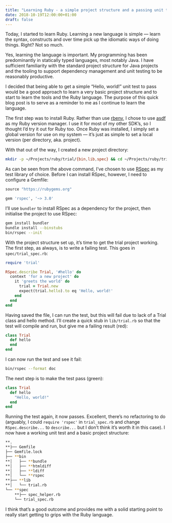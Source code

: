 ```yaml
---
title: "Learning Ruby - a simple project structure and a passing unit test"
date: 2018-10-19T12:00:00+01:00
draft: false
---
```

Today, I started to learn Ruby. Learning a new language is simple — learn the syntax, constructs and over time pick up the idiomatic ways of doing things. Right? Not so much.

Yes, learning the language is important. My programming has been predominantly in statically typed languages, most notably Java. I have sufficient familiarity with the standard project structure for Java projects and the tooling to support dependency management and unit testing to be reasonably productive.

I decided that being able to get a simple “Hello, world!” unit test to pass would be a good approach to learn a very basic project structure and to start to learn the tools and the Ruby language. The purpose of this quick blog post is to serve as a reminder to me as I continue to learn the language.

The first step was to install Ruby. Rather than use [rbenv](https://github.com/rbenv/rbenv), I chose to use [asdf](https://github.com/asdf-vm/asdf) as my Ruby version manager. I use it for most of my other SDK’s, so I thought I’d try it out for Ruby too. Once Ruby was installed, I simply set a global version for use on my system — it’s just as simple to set a local version (per directory, aka. project).

With that out of the way, I created a new project directory:

```bash
mkdir -p ~/Projects/ruby/trial/{bin,lib,spec} && cd ~/Projects/ruby/trial
```

As can be seen from the above command, I’ve chosen to use [RSpec](http://rspec.info/) as my test library of choice. Before I can install RSpec, however, I need to configure a Gemfile:

```ruby
source "https://rubygems.org"

gem 'rspec', '~> 3.0'
```

I’ll use `bundler` to install RSpec as a dependency for the project, then initialise the project to use RSpec:

```bash
gem install bundler
bundle install --binstubs
bin/rspec --init
```

With the project structure set up, it’s time to get the trial project working. The first step, as always, is to write a failing test. This goes in `spec/trial_spec.rb`:

```ruby
require 'trial'

RSpec.describe Trial, '#hello' do
  context 'for a new project' do
    it 'greets the world' do
      trial = Trial.new
      expect(trial.hello).to eq 'Hello, world!'
    end
  end
end
```

Having saved the file, I can run the test, but this will fail due to lack of a Trial class and hello method. I’ll create a quick stub in `lib/trial.rb` so that the test will compile and run, but give me a failing result (red):

```ruby
class Trial
  def hello
  end
end
```

I can now run the test and see it fail:

```bash
bin/rspec --format doc
```

The next step is to make the test pass (green):

```ruby
class Trial
  def hello
    "Hello, world!"
  end
end
```

Running the test again, it now passes. Excellent, there’s no refactoring to do (arguably, I could `require 'rspec'` in `trial_spec.rb` and change `RSpec.describe...` to `describe...` but I don’t think it’s worth it in this case). I now have a working unit test and a basic project structure:

```bash
**.
**├── Gemfile
├── Gemfile.lock
├── **bin
**│   ├── **bundle
**│   ├── **htmldiff
**│   ├── **ldiff
**│   └── **rspec
**├── **lib
**│   └── trial.rb
└── **spec
    **├── spec_helper.rb
    └── trial_spec.rb
```

I think that’s a good outcome and provides me with a solid starting point to really start getting to grips with the Ruby language.
